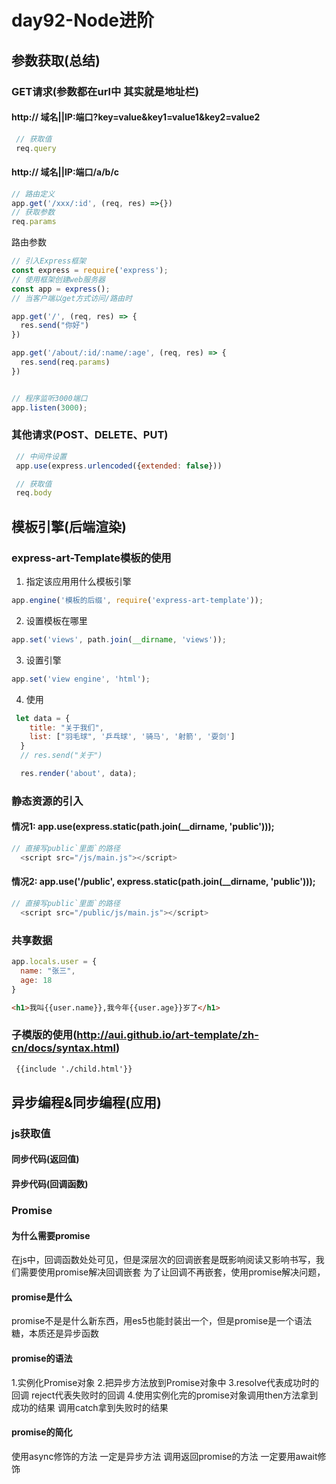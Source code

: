 # day92-Node进阶

## 参数获取(总结)

### GET请求(参数都在url中 其实就是地址栏)

#### http:// 域名||IP:端口?key=value&key1=value1&key2=value2
```js
 // 获取值
 req.query
```
#### http:// 域名||IP:端口/a/b/c

```js
// 路由定义
app.get('/xxx/:id', (req, res) =>{})
// 获取参数
req.params
```
路由参数

```js
// 引入Express框架
const express = require('express');
// 使用框架创建web服务器
const app = express();
// 当客户端以get方式访问/路由时

app.get('/', (req, res) => {
  res.send("你好")
})

app.get('/about/:id/:name/:age', (req, res) => {
  res.send(req.params)
})


// 程序监听3000端口
app.listen(3000);

```

### 其他请求(POST、DELETE、PUT)

```js
 // 中间件设置
 app.use(express.urlencoded({extended: false}))

 // 获取值
 req.body
```

## 模板引擎(后端渲染)

### express-art-Template模板的使用

1. 指定该应用用什么模板引擎
```js
app.engine('模板的后缀', require('express-art-template'));
```
2. 设置模板在哪里
```js
app.set('views', path.join(__dirname, 'views'));
```
3. 设置引擎
```js
app.set('view engine', 'html');
```
4. 使用
```js
 let data = {
    title: "关于我们",
    list: ["羽毛球", '乒乓球', '骑马', '射箭', '耍剑']
  }
  // res.send("关于")

  res.render('about', data);
```
### 静态资源的引入

#### 情况1: app.use(express.static(path.join(__dirname, 'public')));

```js
// 直接写public`里面`的路径
  <script src="/js/main.js"></script>
```

#### 情况2: app.use('/public', express.static(path.join(__dirname, 'public')));

```js
// 直接写public`里面`的路径
  <script src="/public/js/main.js"></script>
```

### 共享数据
```js
app.locals.user = {
  name: "张三",
  age: 18
}
```
```html
<h1>我叫{{user.name}},我今年{{user.age}}岁了</h1>
```

### 子模版的使用(http://aui.github.io/art-template/zh-cn/docs/syntax.html)
```html
 {{include './child.html'}}
```


## 异步编程&同步编程(应用)

### js获取值

#### 同步代码(返回值) 

#### 异步代码(回调函数)

### Promise

#### 为什么需要promise

在js中，回调函数处处可见，但是深层次的回调嵌套是既影响阅读又影响书写，我们需要使用promise解决回调嵌套
为了让回调不再嵌套，使用promise解决问题，

#### promise是什么

promise不是是什么新东西，用es5也能封装出一个，但是promise是一个语法糖，本质还是异步函数

#### promise的语法

1.实例化Promise对象
2.把异步方法放到Promise对象中
3.resolve代表成功时的回调 reject代表失败时的回调
4.使用实例化完的promise对象调用then方法拿到成功的结果 调用catch拿到失败时的结果

#### promise的简化

使用async修饰的方法 一定是异步方法
调用返回promise的方法 一定要用await修饰
